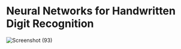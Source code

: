 # Neural Networks for Handwritten Digit Recognition

![Screenshot (93)](https://user-images.githubusercontent.com/84664712/194779586-432908e6-db45-4e7a-8820-7ca66cce034c.png)
